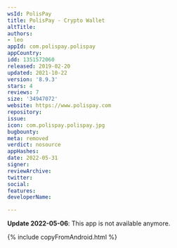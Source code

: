 ```yaml
---
wsId: PolisPay
title: PolisPay - Crypto Wallet
altTitle: 
authors:
- leo
appId: com.polispay.polispay
appCountry: 
idd: 1351572060
released: 2019-02-20
updated: 2021-10-22
version: '8.9.3'
stars: 4
reviews: 7
size: '34947072'
website: https://www.polispay.com
repository: 
issue: 
icon: com.polispay.polispay.jpg
bugbounty: 
meta: removed
verdict: nosource
appHashes: 
date: 2022-05-31
signer: 
reviewArchive: 
twitter: 
social: 
features: 
developerName: 

---
```


**Update 2022-05-06**: This app is not available anymore.

{% include copyFromAndroid.html %}

